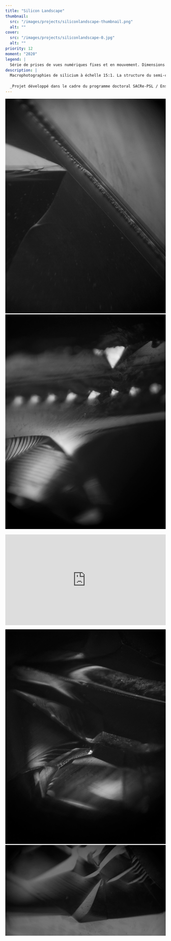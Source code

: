 ```yaml
---
title: "Silicon Landscape"
thumbnail:
  src: "/images/projects/siliconlandscape-thumbnail.png"
  alt: ""
cover:
  src: "/images/projects/siliconlandscape-0.jpg"
  alt: ""
priority: 12
moment: "2020"
legend: |
  Série de prises de vues numériques fixes et en mouvement. Dimensions variables.
description: |
  Macrophotographies de silicium à échelle 15:1. La structure du semi-conducteur, rendue visible par le grossissement de l’objectif et le mouvement des réflexions lumineuses, se transforme en paysage cristallin.

  _Projet développé dans le cadre du programme doctoral SACRe-PSL / EnsAD._
---
```


![](/images/projects/siliconlandscape-1.jpg)
![](/images/projects/siliconlandscape-2.jpg)

<div style="padding:56.25% 0 0 0;position:relative;"><iframe src="https://player.vimeo.com/video/548558899?h=7a9cf02fe0&title=0&byline=0&portrait=0" style="position:absolute;top:0;left:0;width:100%;height:100%;" frameborder="0" allow="autoplay; fullscreen; picture-in-picture" allowfullscreen></iframe></div><script src="https://player.vimeo.com/api/player.js"></script>

![](/images/projects/siliconlandscape-3.jpg)
![](/images/projects/siliconlandscape-0.jpg)

